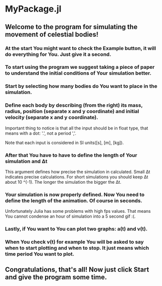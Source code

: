 # MyPackage.jl

## Welcome to the program for simulating the movement of celestial bodies!

### At the start You might want to check the Example button, it will do everything for You. Just give it a second.

### To start using the program we suggest taking a piece of paper to understand the initial conditions of Your simulation better.

### Start by selecting how many bodies do You want to place in the simulation.

### Define each body by describing (from the right) its mass, radius, position (separate x and y coordinate) and initial velocity (separate x and y coordinate).

Important thing to notice is that all the input should be in float type, that means with a dot: '.', not a period ','.

Note that each input is considered in SI units([s], [m], [kg]).

### After that You have to have to define the length of Your simulation and Δt

This argument defines how precise the simulation in calculated. Small Δt indicates precise calculations. For short simulations you should keep Δt about 10 ^(-1). The longer the simulation the bigger the Δt.

### Your simulation is now properly defined. Now You need to define the length of the animation. Of course in seconds.

Unfortunately Julia has some problems with high fps values. That means You cannot condense an hour of simulation into a 5 second gif :(.

### Lastly, if You want to You can plot two graphs: a(t) and v(t).

### When You check v(t) for example You will be asked to say when to start plotting and when to stop. It just means which time period You want to plot.

## Congratulations, that's all! Now just click Start and give the program some time.

